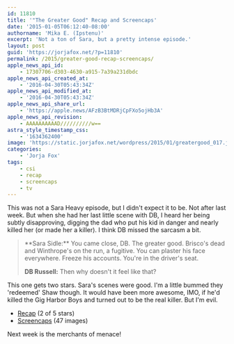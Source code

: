 ```yaml
---
id: 11810
title: '"The Greater Good" Recap and Screencaps'
date: '2015-01-05T06:12:40-08:00'
authorname: 'Mika E. (Ipstenu)'
excerpt: 'Not a ton of Sara, but a pretty intense episode.'
layout: post
guid: 'https://jorjafox.net/?p=11810'
permalink: /2015/greater-good-recap-screencaps/
apple_news_api_id:
    - 17307706-d303-4630-a915-7a39a231dbdc
apple_news_api_created_at:
    - '2016-04-30T05:43:34Z'
apple_news_api_modified_at:
    - '2016-04-30T05:43:34Z'
apple_news_api_share_url:
    - 'https://apple.news/AFzB3BtMDRjCpFXo5ojHb3A'
apple_news_api_revision:
    - AAAAAAAAAAD//////////w==
astra_style_timestamp_css:
    - '1634362400'
image: 'https://static.jorjafox.net/wordpress/2015/01/greatergood_017.jpg'
categories:
    - 'Jorja Fox'
tags:
    - csi
    - recap
    - screencaps
    - tv
---
```


This was not a Sara Heavy episode, but I didn't expect it to be. Not after last week. But when she had her last little scene with DB, I heard her being subtly disapproving, digging the dad who put his kid in danger and nearly killed her (or made her a killer). I think DB missed the sarcasm a bit.
<blockquote>**Sara Sidle:** You came close, DB. The greater good. Brisco's dead and Winthrope's on the run, a fugitive. You can plaster his face everywhere. Freeze his accounts. You're in the driver's seat.

**DB Russell:** Then why doesn't it feel like that?</blockquote>
This one gets two stars. Sara's scenes were good. I'm a little bummed they 'redeemed' Shaw though. It would have been more awesome, IMO, if he'd killed the Gig Harbor Boys and turned out to be the real killer. But I'm evil.
<ul>
 	<li><a href="https://jorjafox.net/wiki/The_Greater_Good">Recap</a> (2 of 5 stars)</li>
 	<li><a href="https://jorjafox.net/gallery/tv/csi/season15/13-greatergood/">Screencaps</a> (47 images)</li>
</ul>
Next week is the merchants of menace!
